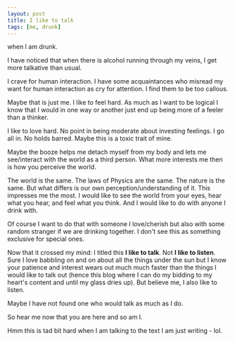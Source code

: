 ```yaml
---
layout: post
title: I like to talk
tags: [me, drunk]
---
```


when I am drunk.

I have noticed that when there is alcohol running through my veins, I get more talkative than usual. 

I crave for human interaction. I have some acquaintances who misread my want for human interaction as cry for attention. 
I find them to be too callous. 

Maybe that is just me. I like to feel hard. As much as I want to be logical I know that I would in one way or another just end up being more of a feeler than a thinker. 

I like to love hard. No point in being moderate about investing feelings. I go all in. No holds barred. Maybe this is a toxic trait of mine. 

Maybe the booze helps me detach myself from my body and lets me see/interact with the world as a third person. What more interests me then is how you perceive the world. 

The world is the same. The laws of Physics are the same. The nature is the same. But what differs is our own perception/understanding of it. This impresses me the most. I would like to see the world from your eyes, hear what you hear, and feel what you think. 
And I would like to do with anyone I drink with. 

Of course I want to do that with someone I love/cherish but also with some random stranger if we are drinking together. I don't see this as something exclusive for special ones. 

Now that it crossed my mind: I titled this **I like to talk**. Not **I like to listen**. Sure I love babbling on and on about all the things under the sun but I know your patience and interest wears out much much faster than the things I would like to talk out (hence this blog where I can do my bidding to my heart's content and until my glass dries up). But believe me, I also like to listen. 

Maybe I have not found one who would talk as much as I do. 

So hear me now that you are here and so am I. 

Hmm this is tad bit hard when I am talking to the text I am just writing - lol. 

